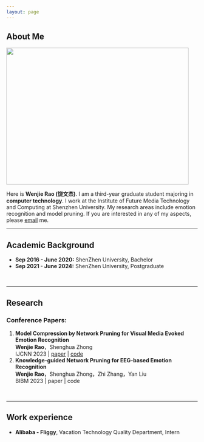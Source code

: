 ```yaml
---
layout: page
---
```


## About Me

<img src="https://cdn.statically.io/gh/jackyrwj/picb/master/img/%E7%94%9F%E6%B4%BB%E7%85%A7.jpg" class="floatpic" width="480" height="360">


<!-- I am a senior student majoring in **EECS** at Fuzhou University and Maynooth University (Ireland, combined degrees). Currently, I work as a research assistant in the IIoT-Lab, advised by [Prof. Zhezhuang Xu](https://www.researchgate.net/profile/Zhezhuang-Xu). I also spent a lovely summer research program with [Prof. Pietro Liò](https://www.cl.cam.ac.uk/~pl219/)'s team at Cambridge University. -->

Here is **Wenjie Rao (饶文杰)**. I am a third-year graduate student majoring in **computer technology**. I work at the Institute of Future Media Technology and Computing at Shenzhen University. My research areas include emotion recognition and model pruning. If you are interested in any of my aspects, please [email](mailto:raowenjieszu@foxmail.com) me.
<br>

---

## Academic Background
<!-- **<font color='red'>[Highlight]</font> I am looking for PhD to start in 2025 Fall. Contact me if you have any leads!** -->
- **Sep 2016 - June 2020:** ShenZhen University, Bachelor 
- **Sep 2021 - June 2024:** ShenZhen University, Postgraduate 
<!-- - **June 2022 - Nov 2022:** Cambridge University (Exchange) -->
<!-- - Expect to apply for a one-year Mphil program and graduate in Sep 2025. Looking for PhD position after that. -->

<br>

---

<!-- ## Research Interests

- Industrial IoT System
- Network Cybersecurity
- Applied Machine Learning

My current research focuses on practical problems that artificial intelligence faces in real life. My interests are on the **Machine Learning** and its applications in **Industrial IoT**. In a word, advanced technologies like ML and IoT positively influence the life of everybody.  I wish to devote my talent to this meaningful cause and bring well-being to society. -->

## Research

### Conference Papers:

1. **Model Compression by Network Pruning for Visual Media Evoked Emotion Recognition**  
   **Wenjie Rao**，Shenghua Zhong  
   IJCNN 2023 | [paper](https://ieeexplore.ieee.org/stamp/stamp.jsp?tp=&arnumber=10192035) | [code](https://github.com/jackyrwj/EEG-Model-Network-Pruning)
2. **Knowledge-guided Network Pruning for EEG-based Emotion Recognition**  
   **Wenjie Rao**，Shenghua Zhong，Zhi Zhang，Yan Liu  
   BIBM 2023 | paper | code


<br>

---
## Work experience

- **Alibaba - Fliggy**, Vacation Technology Quality Department, Intern


<br>

